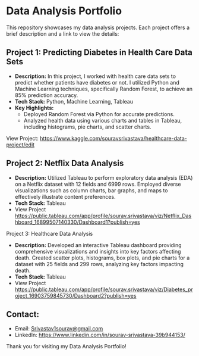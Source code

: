 # Data Analysis Portfolio

This repository showcases my data analysis projects. Each project offers a brief description and a link to view the details:
## Project 1: Predicting Diabetes in Health Care Data Sets

- **Description:** In this project, I worked with health care data sets to predict whether patients have diabetes or not. I utilized Python and Machine Learning techniques, specifically Random Forest, to achieve an 85% prediction accuracy.
- **Tech Stack:** Python, Machine Learning, Tableau
- **Key Highlights:**
  - Deployed Random Forest via Python for accurate predictions.
  - Analyzed health data using various charts and tables in Tableau, including histograms, pie charts, and scatter charts.

View Project: https://www.kaggle.com/souravsrivastava/healthcare-data-project/edit

## Project 2: Netflix Data Analysis
- **Description:** Utilized Tableau to perform exploratory data analysis (EDA) on a Netflix dataset with 12 fields and 6999 rows. Employed diverse visualizations such as column charts, bar graphs, and maps to effectively illustrate content preferences.
- **Tech Stack:** Tableau
- View Project https://public.tableau.com/app/profile/sourav.srivastava/viz/Netflix_Dashboard_16899507140330/Dashboard1?publish=yes

Project 3: Healthcare Data Analysis
- **Description:** Developed an interactive Tableau dashboard providing comprehensive visualizations and insights into key factors affecting death. Created scatter plots, histograms, box plots, and pie charts for a dataset with 25 fields and 299 rows, analyzing key factors impacting death.
- **Tech Stack:** Tableau
- View Project https://public.tableau.com/app/profile/sourav.srivastava/viz/Diabetes_project_16903759845730/Dashboard2?publish=yes
## Contact:
- Email: Srivastav1sourav@gmail.com
- LinkedIn: https://www.linkedin.com/in/sourav-srivastava-39b944153/

Thank you for visiting my Data Analysis Portfolio!
